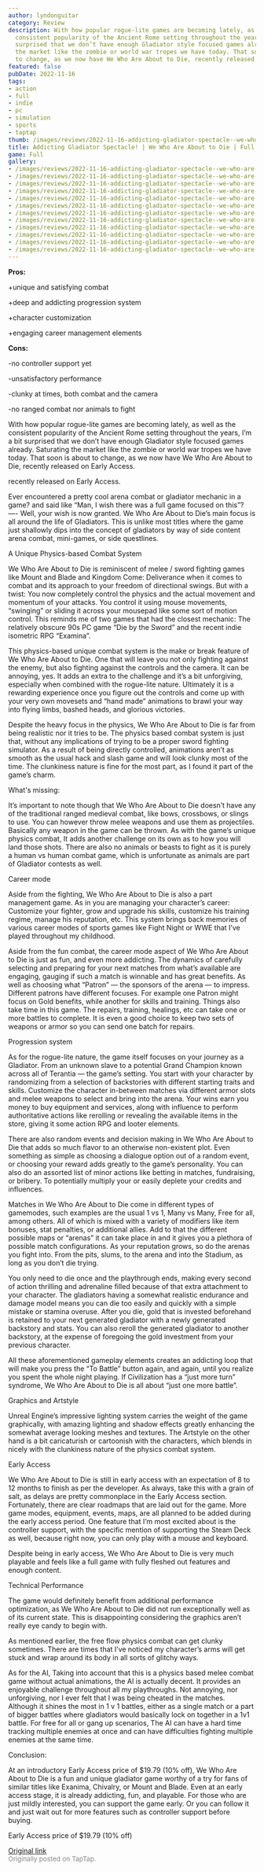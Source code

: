 ```yaml
---
author: lyndonguitar
category: Review
description: With how popular rogue-lite games are becoming lately, as well as the
  consistent popularity of the Ancient Rome setting throughout the years, I’m a bit
  surprised that we don’t have enough Gladiator style focused games already. Saturating
  the market like the zombie or world war tropes we have today. That soon is about
  to change, as we now have We Who Are About to Die, recently released on Early Access.
featured: false
pubDate: 2022-11-16
tags:
- action
- full
- indie
- pc
- simulation
- sports
- taptap
thumb: /images/reviews/2022-11-16-addicting-gladiator-spectacle--we-who-are-about-to-die--full-in-depth-review-0.avif
title: Addicting Gladiator Spectacle! | We Who Are About to Die | Full In-Depth Review
game: Full
gallery:
- /images/reviews/2022-11-16-addicting-gladiator-spectacle--we-who-are-about-to-die--full-in-depth-review-0.avif
- /images/reviews/2022-11-16-addicting-gladiator-spectacle--we-who-are-about-to-die--full-in-depth-review-1.avif
- /images/reviews/2022-11-16-addicting-gladiator-spectacle--we-who-are-about-to-die--full-in-depth-review-2.avif
- /images/reviews/2022-11-16-addicting-gladiator-spectacle--we-who-are-about-to-die--full-in-depth-review-3.avif
- /images/reviews/2022-11-16-addicting-gladiator-spectacle--we-who-are-about-to-die--full-in-depth-review-4.avif
- /images/reviews/2022-11-16-addicting-gladiator-spectacle--we-who-are-about-to-die--full-in-depth-review-5.avif
- /images/reviews/2022-11-16-addicting-gladiator-spectacle--we-who-are-about-to-die--full-in-depth-review-6.avif
- /images/reviews/2022-11-16-addicting-gladiator-spectacle--we-who-are-about-to-die--full-in-depth-review-7.avif
- /images/reviews/2022-11-16-addicting-gladiator-spectacle--we-who-are-about-to-die--full-in-depth-review-8.avif
- /images/reviews/2022-11-16-addicting-gladiator-spectacle--we-who-are-about-to-die--full-in-depth-review-9.avif
- /images/reviews/2022-11-16-addicting-gladiator-spectacle--we-who-are-about-to-die--full-in-depth-review-10.avif
- /images/reviews/2022-11-16-addicting-gladiator-spectacle--we-who-are-about-to-die--full-in-depth-review-11.avif
---
```

**Pros:**


+unique and satisfying combat

+deep and addicting progression system

+character customization

+engaging career management elements


**Cons:**


-no controller support yet

-unsatisfactory performance

-clunky at times, both combat and the camera

-no ranged combat nor animals to fight

With how popular rogue-lite games are becoming lately, as well as the consistent popularity of the Ancient Rome setting throughout the years, I’m a bit surprised that we don’t have enough Gladiator style focused games already. Saturating the market like the zombie or world war tropes we have today. That soon is about to change, as we now have We Who Are About to Die, recently released on Early Access.

recently released on Early Access.

Ever encountered a pretty cool arena combat or gladiator mechanic in a game? and said like “Man, I wish there was a full game focused on this”? —- Well, your wish is now granted. We Who Are About to Die’s main focus is all around the life of Gladiators. This is unlike most titles where the game just shallowly dips into the concept of gladiators by way of side content arena combat, mini-games, or side questlines.

A Unique Physics-based Combat System

We Who Are About to Die is reminiscent of melee / sword fighting games like Mount and Blade and Kingdom Come: Deliverance when it comes to combat and its approach to your freedom of directional swings. But with a twist: You now completely control the physics and the actual movement and momentum of your attacks. You control it using mouse movements, “swinging” or sliding it across your mousepad like some sort of motion control. This reminds me of two games that had the closest mechanic: The relatively obscure 90s PC game “Die by the Sword” and the recent indie isometric RPG “Examina”.

This physics-based unique combat system is the make or break feature of We Who Are About to Die. One that will leave you not only fighting against the enemy, but also fighting against the controls and the camera. It can be annoying, yes. It adds an extra to the challenge and it’s a bit unforgiving, especially when combined with the rogue-lite nature. Ultimately it is a rewarding experience once you figure out the controls and come up with your very own movesets and “hand made” animations to brawl your way into flying limbs, bashed heads, and glorious victories.

Despite the heavy focus in the physics, We Who Are About to Die is far from being realistic nor it tries to be. The physics based combat system is just that, without any implications of trying to be a proper sword fighting simulator. As a result of being directly controlled, animations aren’t as smooth as the usual hack and slash game and will look clunky most of the time. The clunkiness nature is fine for the most part, as I found it part of the game’s charm.

What's missing:

It’s important to note though that We Who Are About to Die doesn’t have any of the traditional ranged medieval combat, like bows, crossbows, or slings to use. You can however throw melee weapons and use them as projectiles. Basically any weapon in the game can be thrown. As with the game’s unique physics combat, It adds another challenge on its own as to how you will land those shots. There are also no animals or beasts to fight as it is purely a human vs human combat game, which is unfortunate as animals are part of Gladiator contests as well.

Career mode

Aside from the fighting, We Who Are About to Die is also a part management game. As in you are managing your character’s career: Customize your fighter, grow and upgrade his skills, customize his training regime, manage his reputation, etc. This system brings back memories of various career modes of sports games like Fight Night or WWE that I’ve played throughout my childhood.

Aside from the fun combat, the career mode aspect of We Who Are About to Die is just as fun, and even more addicting. The dynamics of carefully selecting and preparing for your next matches from what’s available are engaging, gauging if such a match is winnable and has great benefits. As well as choosing what “Patron” — the sponsors of the arena — to impress. Different patrons have different focuses. For example one Patron might focus on Gold benefits, while another for skills and training. Things also take time in this game. The repairs, training, healings, etc can take one or more battles to complete. It is even a good choice to keep two sets of weapons or armor so you can send one batch for repairs.

Progression system

As for the rogue-lite nature, the game itself focuses on your journey as a Gladiator. From an unknown slave to a potential Grand Champion known across all of Terantia — the game’s setting. You start with your character by randomizing from a selection of backstories with different starting traits and skills. Customize the character in-between matches via different armor slots and melee weapons to select and bring into the arena. Your wins earn you money to buy equipment and services, along with influence to perform authoritative actions like rerolling or revealing the available items in the store, giving it some action RPG and looter elements.

There are also random events and decision making in We Who Are About to Die that adds so much flavor to an otherwise non-existent plot. Even something as simple as choosing a dialogue option out of a random event, or choosing your reward adds greatly to the game’s personality. You can also do an assorted list of minor actions like betting in matches, fundraising, or bribery. To potentially multiply your or easily deplete your credits and influences.

Matches in We Who Are About to Die come in different types of gamemodes, such examples are the usual 1 vs 1, Many vs Many, Free for all, among others. All of which is mixed with a variety of modifiers like item bonuses, stat penalties, or additional allies. Add to that the different possible maps or “arenas” it can take place in and it gives you a plethora of possible match configurations. As your reputation grows, so do the arenas you fight into. From the pits, slums, to the arena and into the Stadium, as long as you don’t die trying.

You only need to die once and the playthrough ends, making every second of action thrilling and adrenaline filled because of that extra attachment to your character. The gladiators having a somewhat realistic endurance and damage model means you can die too easily and quickly with a simple mistake or stamina overuse. After you die, gold that is invested beforehand is retained to your next generated gladiator with a newly generated backstory and stats. You can also reroll the generated gladiator to another backstory, at the expense of foregoing the gold investment from your previous character.

All these aforementioned gameplay elements creates an addicting loop that will make you press the “To Battle” button again, and again, until you realize you spent the whole night playing. If Civilization has a “just more turn” syndrome, We Who Are About to Die is all about “just one more battle”.

Graphics and Artstyle

Unreal Engine’s impressive lighting system carries the weight of the game graphically, with amazing lighting and shadow effects greatly enhancing the somewhat average looking meshes and textures. The Artstyle on the other hand is a bit caricaturish or cartoonish with the characters, which blends in nicely with the clunkiness nature of the physics combat system.

Early Access

We Who Are About to Die is still in early access with an expectation of 8 to 12 months to finish as per the developer. As always, take this with a grain of salt, as delays are pretty commonplace in the Early Access section. Fortunately, there are clear roadmaps that are laid out for the game. More game modes, equipment, events, maps, are all planned to be added during the early access period. One feature that I’m most excited about is the controller support, with the specific mention of supporting the Steam Deck as well, because right now, you can only play with a mouse and keyboard.

Despite being in early access, We Who Are About to Die is very much playable and feels like a full game with fully fleshed out features and enough content.

Technical Performance

The game would definitely benefit from additional performance optimization, as We Who Are About to Die did not run exceptionally well as of its current state. This is disappointing considering the graphics aren’t really eye candy to begin with.

As mentioned earlier, the free flow physics combat can get clunky sometimes. There are times that I’ve noticed my character’s arms will get stuck and wrap around its body in all sorts of glitchy ways.

As for the AI, Taking into account that this is a physics based melee combat game without actual animations, the AI is actually decent. It provides an enjoyable challenge throughout all my playthroughs. Not annoying, nor unforgiving, nor I ever felt that I was being cheated in the matches. Although it shines the most in 1 v 1 battles, either as a single match or a part of bigger battles where gladiators would basically lock on together in a 1v1 battle. For free for all or gang up scenarios, The AI can have a hard time tracking multiple enemies at once and can have difficulties fighting multiple enemies at the same time.

Conclusion:

At an introductory Early Access price of $19.79 (10% off), We Who Are About to Die is a fun and unique gladiator game worthy of a try for fans of similar titles like Exanima, Chivalry, or Mount and Blade. Even at an early access stage, it is already addicting, fun, and playable. For those who are just mildly interested, you can support the game early. Or you can follow it and just wait out for more features such as controller support before buying.

Early Access price of $19.79 (10% off)

[Original link](https://www.taptap.io/post/2937685)<br><span style="font-size: 0.95em; color: #888;">Originally posted on TapTap.</span>